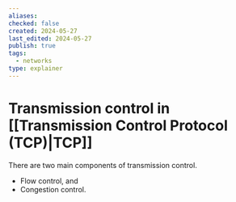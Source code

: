 ```yaml
---
aliases: 
checked: false
created: 2024-05-27
last_edited: 2024-05-27
publish: true
tags:
  - networks
type: explainer
---
```

# Transmission control in [[Transmission Control Protocol (TCP)|TCP]]

There are two main components of transmission control.
- Flow control, and
- Congestion control.
